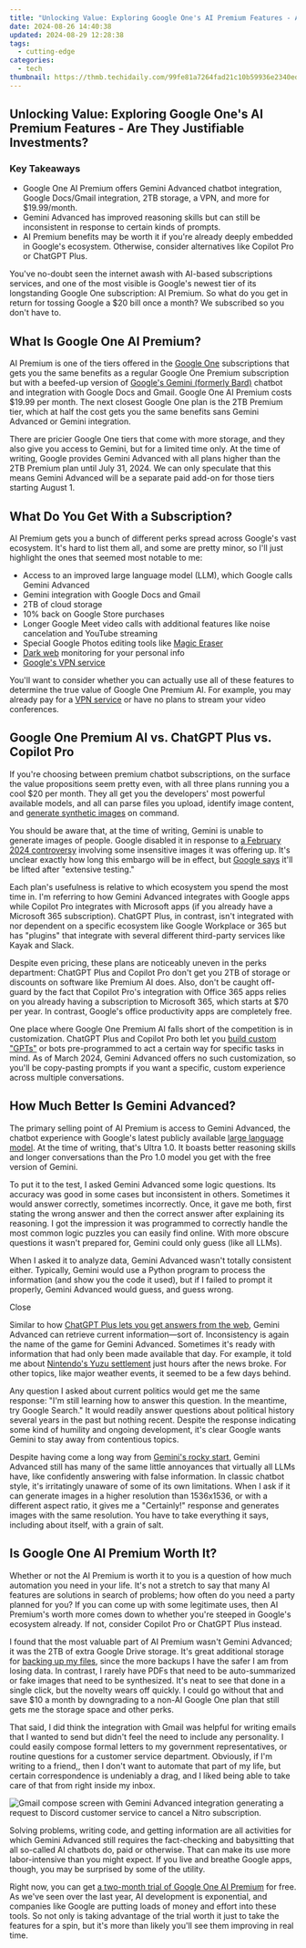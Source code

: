 ```yaml
---
title: "Unlocking Value: Exploring Google One's AI Premium Features - Are They Justifiable Investments?"
date: 2024-08-26 14:40:38
updated: 2024-08-29 12:28:38
tags:
  - cutting-edge
categories:
  - tech
thumbnail: https://thmb.techidaily.com/99fe81a7264fad21c10b59936e2340ed2f52f70dde1e828e78cf649673983fcc.jpg
---
```


## Unlocking Value: Exploring Google One's AI Premium Features - Are They Justifiable Investments?

### Key Takeaways

* Google One AI Premium offers Gemini Advanced chatbot integration, Google Docs/Gmail integration, 2TB storage, a VPN, and more for $19.99/month.
* Gemini Advanced has improved reasoning skills but can still be inconsistent in response to certain kinds of prompts.
* AI Premium benefits may be worth it if you're already deeply embedded in Google's ecosystem. Otherwise, consider alternatives like Copilot Pro or ChatGPT Plus.

 You've no-doubt seen the internet awash with AI-based subscriptions services, and one of the most visible is Google's newest tier of its longstanding Google One subscription: AI Premium. So what do you get in return for tossing Google a $20 bill once a month? We subscribed so you don't have to.

##  What Is Google One AI Premium?

 AI Premium is one of the tiers offered in the [Google One](https://common-error.techidaily.com/expert-guide-modifying-windows-settings-under-corporate-governance/) subscriptions that gets you the same benefits as a regular Google One Premium subscription but with a beefed-up version of [Google's Gemini (formerly Bard)](https://video-screen-grab.techidaily.com/new-master-the-art-of-gameye-and-webcam-recordings/) chatbot and integration with Google Docs and Gmail. Google One AI Premium costs $19.99 per month. The next closest Google One plan is the 2TB Premium tier, which at half the cost gets you the same benefits sans Gemini Advanced or Gemini integration.

 There are pricier Google One tiers that come with more storage, and they also give you access to Gemini, but for a limited time only. At the time of writing, Google provides Gemini Advanced with all plans higher than the 2TB Premium plan until July 31, 2024\. We can only speculate that this means Gemini Advanced will be a separate paid add-on for those tiers starting August 1.

##  What Do You Get With a Subscription?

 AI Premium gets you a bunch of different perks spread across Google's vast ecosystem. It's hard to list them all, and some are pretty minor, so I'll just highlight the ones that seemed most notable to me:

* Access to an improved large language model (LLM), which Google calls Gemini Advanced
* Gemini integration with Google Docs and Gmail
* 2TB of cloud storage
* 10% back on Google Store purchases
* Longer Google Meet video calls with additional features like noise cancelation and YouTube streaming
* Special Google Photos editing tools like [Magic Eraser](https://win-howtos.techidaily.com/expert-tips-for-repairing-your-steelseries-arctis-5-headsets-broken-microphone-no-more-sorry/)
* [Dark web](https://android-unlock.techidaily.com/the-ultimate-guide-how-to-bypass-swipe-screen-to-unlock-on-samsung-galaxy-f15-5g-device-by-drfone-android/) monitoring for your personal info
* [Google's VPN service](https://facebook-video-content.techidaily.com/updated-2024-approved-strategic-social-sharing-master-facebook-story-linking/)

 You'll want to consider whether you can actually use all of these features to determine the true value of Google One Premium AI. For example, you may already pay for a [VPN service](https://some-techniques.techidaily.com/updated-ffmpeg-audioscape-maintaining-original-audio-formats/) or have no plans to stream your video conferences.

##  Google One Premium AI vs. ChatGPT Plus vs. Copilot Pro

 If you're choosing between premium chatbot subscriptions, on the surface the value propositions seem pretty even, with all three plans running you a cool $20 per month. They all get you the developers' most powerful available models, and all can parse files you upload, identify image content, and [generate synthetic images](https://fox-info.techidaily.com/new-synthesize-stellar-titles-using-ai-insights/) on command.

 You should be aware that, at the time of writing, Gemini is unable to generate images of people. Google disabled it in response to [a February 2024 controversy](https://www.theverge.com/2024/2/1/24057438/bard-gemini-imagen-google-ai-image-generation) involving some insensitive images it was offering up. It's unclear exactly how long this embargo will be in effect, but [Google says](https://blog.google/products/gemini/gemini-image-generation-issue/) it'll be lifted after "extensive testing."

 Each plan's usefulness is relative to which ecosystem you spend the most time in. I'm referring to how Gemini Advanced integrates with Google apps while Copilot Pro integrates with Microsoft apps (if you already have a Microsoft 365 subscription). ChatGPT Plus, in contrast, isn't integrated with nor dependent on a specific ecosystem like Google Workplace or 365 but has "plugins" that integrate with several different third-party services like Kayak and Slack.

 Despite even pricing, these plans are noticeably uneven in the perks department: ChatGPT Plus and Copilot Pro don't get you 2TB of storage or discounts on software like Premium AI does. Also, don't be caught off-guard by the fact that Copilot Pro's integration with Office 365 apps relies on you already having a subscription to Microsoft 365, which starts at $70 per year. In contrast, Google's office productivity apps are completely free.

 One place where Google One Premium AI falls short of the competition is in customization. ChatGPT Plus and Copilot Pro both let you [build custom "GPTs"](https://fake-location.techidaily.com/in-2024-8-solutions-to-fix-find-my-friends-location-not-available-on-realme-gt-neo-5-se-drfone-by-drfone-virtual-android/) or bots pre-programmed to act a certain way for specific tasks in mind. As of March 2024, Gemini Advanced offers no such customization, so you'll be copy-pasting prompts if you want a specific, custom experience across multiple conversations.

##  How Much Better Is Gemini Advanced?

 The primary selling point of AI Premium is access to Gemini Advanced, the chatbot experience with Google's latest publicly available [large language model](https://extra-support.techidaily.com/2024-approved-picture-perfect-presentation-software-for-impeccable-photo-framing/). At the time of writing, that's Ultra 1.0\. It boasts better reasoning skills and longer conversations than the Pro 1.0 model you get with the free version of Gemini.

 To put it to the test, I asked Gemini Advanced some logic questions. Its accuracy was good in some cases but inconsistent in others. Sometimes it would answer correctly, sometimes incorrectly. Once, it gave me both, first stating the wrong answer and then the correct answer after explaining its reasoning. I got the impression it was programmed to correctly handle the most common logic puzzles you can easily find online. With more obscure questions it wasn't prepared for, Gemini could only guess (like all LLMs).

 When I asked it to analyze data, Gemini Advanced wasn't totally consistent either. Typically, Gemini would use a Python program to process the information (and show you the code it used), but if I failed to prompt it properly, Gemini Advanced would guess, and guess wrong.

Close 

 Similar to how [ChatGPT Plus lets you get answers from the web](https://extra-lessons.techidaily.com/2024-approved-building-your-brand-on-instagram-the-top-9-actions-of-industry-stars/), Gemini Advanced can retrieve current information—sort of. Inconsistency is again the name of the game for Gemini Advanced. Sometimes it's ready with information that had only been made available that day. For example, it told me about [Nintendo's Yuzu settlement](https://www.theverge.com/2024/3/4/24090357/nintendo-yuzu-emulator-lawsuit-settlement) just hours after the news broke. For other topics, like major weather events, it seemed to be a few days behind.

 Any question I asked about current politics would get me the same response: "I'm still learning how to answer this question. In the meantime, try Google Search." It would readily answer questions about political history several years in the past but nothing recent. Despite the response indicating some kind of humility and ongoing development, it's clear Google wants Gemini to stay away from contentious topics.

 Despite having come a long way from [Gemini's rocky start](https://extra-resources.techidaily.com/20plus-cool-metaverse-memes-a-deep-dive-guide/), Gemini Advanced still has many of the same little annoyances that virtually all LLMs have, like confidently answering with false information. In classic chatbot style, it's irritatingly unaware of some of its own limitations. When I ask if it can generate images in a higher resolution than 1536x1536, or with a different aspect ratio, it gives me a "Certainly!" response and generates images with the same resolution. You have to take everything it says, including about itself, with a grain of salt.

##  Is Google One AI Premium Worth It?

 Whether or not the AI Premium is worth it to you is a question of how much automation you need in your life. It's not a stretch to say that many AI features are solutions in search of problems; how often do you need a party planned for you? If you can come up with some legitimate uses, then AI Premium's worth more comes down to whether you're steeped in Google's ecosystem already. If not, consider Copilot Pro or ChatGPT Plus instead.

 I found that the most valuable part of AI Premium wasn't Gemini Advanced; it was the 2TB of extra Google Drive storage. It's great additional storage for [backing up my files](https://activate-lock.techidaily.com/in-2024-how-to-bypass-icloud-by-checkra1n-even-on-iphone-14-pro-max-if-youve-tried-everything-by-drfone-ios/), since the more backups I have the safer I am from losing data. In contrast, I rarely have PDFs that need to be auto-summarized or fake images that need to be synthesized. It's neat to see that done in a single click, but the novelty wears off quickly. I could go without that and save $10 a month by downgrading to a non-AI Google One plan that still gets me the storage space and other perks.

 That said, I did think the integration with Gmail was helpful for writing emails that I wanted to send but didn't feel the need to include any personality. I could easily compose formal letters to my government representatives, or routine questions for a customer service department. Obviously, if I'm writing to a friend,, then I don't want to automate that part of my life, but certain correspondence is undeniably a drag, and I liked being able to take care of that from right inside my inbox.

![Gmail compose screen with Gemini Advanced integration generating a request to Discord customer service to cancel a Nitro subscription.](https://static1.howtogeekimages.com/wordpress/wp-content/uploads/2024/03/screenshot_20240305_192347.png) 

 Solving problems, writing code, and getting information are all activities for which Gemini Advanced still requires the fact-checking and babysitting that all so-called AI chatbots do, paid or otherwise. That can make its use more labor-intensive than you might expect. If you live and breathe Google apps, though, you may be surprised by some of the utility.

 Right now, you can get [a two-month trial of Google One AI Premium](https://one.google.com/explore-plan/gemini-advanced) for free. As we've seen over the last year, AI development is exponential, and companies like Google are putting loads of money and effort into these tools. So not only is taking advantage of the trial worth it just to take the features for a spin, but it's more than likely you'll see them improving in real time.

<ins class="adsbygoogle"
     style="display:block"
     data-ad-format="autorelaxed"
     data-ad-client="ca-pub-7571918770474297"
     data-ad-slot="1223367746"></ins>



<ins class="adsbygoogle"
     style="display:block"
     data-ad-client="ca-pub-7571918770474297"
     data-ad-slot="8358498916"
     data-ad-format="auto"
     data-full-width-responsive="true"></ins>
